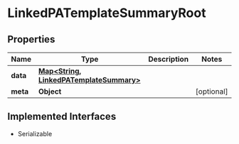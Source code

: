 

# LinkedPATemplateSummaryRoot


## Properties

Name | Type | Description | Notes
------------ | ------------- | ------------- | -------------
**data** | [**Map&lt;String, LinkedPATemplateSummary&gt;**](LinkedPATemplateSummary.md) |  | 
**meta** | **Object** |  |  [optional]


## Implemented Interfaces

* Serializable


